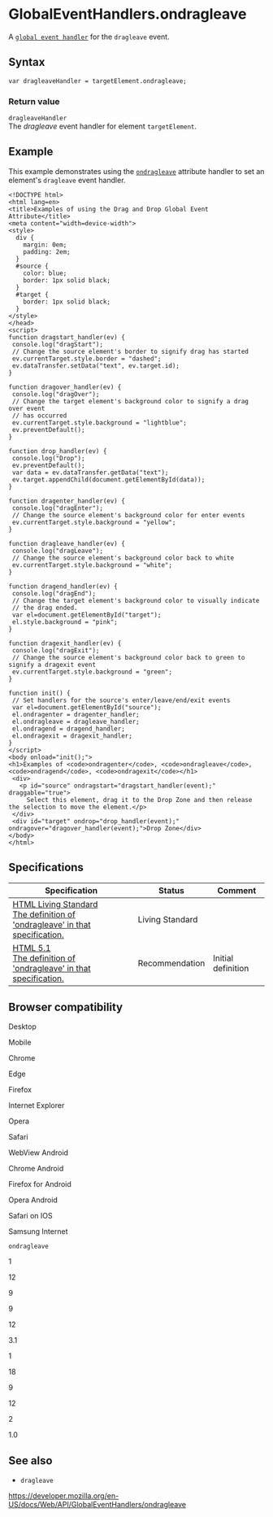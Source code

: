 # GlobalEventHandlers.ondragleave

A [`global event handler`](../globaleventhandlers) for the `dragleave` event.

## Syntax

    var dragleaveHandler = targetElement.ondragleave;

### Return value

`dragleaveHandler`  
The _dragleave_ event handler for element `targetElement`.

## Example

This example demonstrates using the [`ondragleave`](ondragleave) attribute handler to set an element's `dragleave` event handler.

    <!DOCTYPE html>
    <html lang=en>
    <title>Examples of using the Drag and Drop Global Event Attribute</title>
    <meta content="width=device-width">
    <style>
      div {
        margin: 0em;
        padding: 2em;
      }
      #source {
        color: blue;
        border: 1px solid black;
      }
      #target {
        border: 1px solid black;
      }
    </style>
    </head>
    <script>
    function dragstart_handler(ev) {
     console.log("dragStart");
     // Change the source element's border to signify drag has started
     ev.currentTarget.style.border = "dashed";
     ev.dataTransfer.setData("text", ev.target.id);
    }

    function dragover_handler(ev) {
     console.log("dragOver");
     // Change the target element's background color to signify a drag over event
     // has occurred
     ev.currentTarget.style.background = "lightblue";
     ev.preventDefault();
    }

    function drop_handler(ev) {
     console.log("Drop");
     ev.preventDefault();
     var data = ev.dataTransfer.getData("text");
     ev.target.appendChild(document.getElementById(data));
    }

    function dragenter_handler(ev) {
     console.log("dragEnter");
     // Change the source element's background color for enter events
     ev.currentTarget.style.background = "yellow";
    }

    function dragleave_handler(ev) {
     console.log("dragLeave");
     // Change the source element's background color back to white
     ev.currentTarget.style.background = "white";
    }

    function dragend_handler(ev) {
     console.log("dragEnd");
     // Change the target element's background color to visually indicate
     // the drag ended.
     var el=document.getElementById("target");
     el.style.background = "pink";
    }

    function dragexit_handler(ev) {
     console.log("dragExit");
     // Change the source element's background color back to green to signify a dragexit event
     ev.currentTarget.style.background = "green";
    }

    function init() {
     // Set handlers for the source's enter/leave/end/exit events
     var el=document.getElementById("source");
     el.ondragenter = dragenter_handler;
     el.ondragleave = dragleave_handler;
     el.ondragend = dragend_handler;
     el.ondragexit = dragexit_handler;
    }
    </script>
    <body onload="init();">
    <h1>Examples of <code>ondragenter</code>, <code>ondragleave</code>, <code>ondragend</code>, <code>ondragexit</code></h1>
     <div>
       <p id="source" ondragstart="dragstart_handler(event);" draggable="true">
         Select this element, drag it to the Drop Zone and then release the selection to move the element.</p>
     </div>
     <div id="target" ondrop="drop_handler(event);" ondragover="dragover_handler(event);">Drop Zone</div>
    </body>
    </html>

## Specifications

<table><thead><tr class="header"><th>Specification</th><th>Status</th><th>Comment</th></tr></thead><tbody><tr class="odd"><td><a href="https://html.spec.whatwg.org/multipage/indices.html#ix-handler-ondragleave">HTML Living Standard<br />
<span class="small">The definition of 'ondragleave' in that specification.</span></a></td><td><span class="spec-living">Living Standard</span></td><td></td></tr><tr class="even"><td><a href="https://www.w3.org/TR/html51/index.html#ix-handler-ondragleave">HTML 5.1<br />
<span class="small">The definition of 'ondragleave' in that specification.</span></a></td><td><span class="spec-rec">Recommendation</span></td><td>Initial definition</td></tr></tbody></table>

## Browser compatibility

Desktop

Mobile

Chrome

Edge

Firefox

Internet Explorer

Opera

Safari

WebView Android

Chrome Android

Firefox for Android

Opera Android

Safari on IOS

Samsung Internet

`ondragleave`

1

12

9

9

12

3.1

1

18

9

12

2

1.0

## See also

- `dragleave`

<a href="https://developer.mozilla.org/en-US/docs/Web/API/GlobalEventHandlers/ondragleave" class="_attribution-link">https://developer.mozilla.org/en-US/docs/Web/API/GlobalEventHandlers/ondragleave</a>
